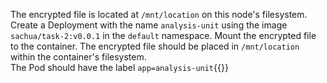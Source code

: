  The encrypted file is located at `/mnt/location` on this node's filesystem. Create a Deployment with the name `analysis-unit` using the image  
 `sachua/task-2:v0.0.1` in the `default` namespace. Mount the encrypted file to the container. The encrypted file should be placed in `/mnt/location` within the container's filesystem.  
 The Pod should have the label `app=analysis-unit`{{}}
